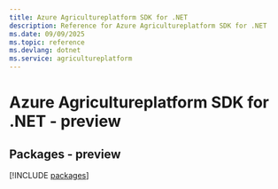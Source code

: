 ```yaml
---
title: Azure Agricultureplatform SDK for .NET
description: Reference for Azure Agricultureplatform SDK for .NET
ms.date: 09/09/2025
ms.topic: reference
ms.devlang: dotnet
ms.service: agricultureplatform
---
```

# Azure Agricultureplatform SDK for .NET - preview
## Packages - preview
[!INCLUDE [packages](agricultureplatform-index.md)]